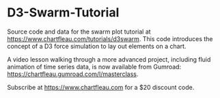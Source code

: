 # D3-Swarm-Tutorial

Source code and data for the swarm plot tutorial at https://www.chartfleau.com/tutorials/d3swarm. This code introduces the concept of a D3 force simulation to lay out elements on a chart.

A video lesson walking through a more advanced project, including fluid animation of time series data, is now available from Gumroad: https://chartfleau.gumroad.com/l/masterclass.

Subscribe at https://www.chartfleau.com for a $20 discount code.
